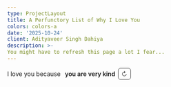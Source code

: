 ```yaml
---
type: ProjectLayout
title: A Perfunctory List of Why I Love You
colors: colors-a
date: '2025-10-24'
client: Adityaveer Singh Dahiya
description: >-
You might have to refresh this page a lot I fear...
---
```

<!-- 💖 "I love you because..." one-liner with sequential button -->
<span id="love-line" style="display:inline-flex; align-items:center; gap:.4rem; flex-wrap:wrap;">
  <span>I love you because&nbsp;</span>
  <span id="love-reason" aria-live="polite" style="font-weight:600;">you are very kind</span>
  <button id="love-next"
    type="button"
    aria-label="Next reason"
    style="
      display:inline-flex; align-items:center; justify-content:center;
      padding:.25rem .45rem; line-height:1;
      border:1px solid currentColor; border-radius:6px;
      background:transparent; color:inherit; cursor:pointer;
      font:inherit; opacity:.85; transition:opacity .2s;
    "
  >↻</button>
</span>
<script>
  (function () {
    // 📝 Your list of reasons (sequential order)
    const REASONS = [
      "you are very kind",
      "of your hair",
      "you light up every room",
      "you could pull off a goatee",
      "you wear your shirt tucked out",
      "you're brave and thoughtful",
      "you have a great pair of biceps and shoulders",
      "you smell great",
      "you have a early 2000-s professor vibe",
      "you have a sitcom humour",
      "you say 'listen' alot",
      "you're curious",
      "you were chill with me bleeding to death in your house",
      "you sing 'Creep' well",
      "you're patient with me",
      "you care about your hair alot",
      "you look cute wrapped up in a towel",
      "you have a lot of cheese in your repository",
      "you dress really well for a boy",
      "you did not like Tanishq Tuteja",
      "your armpit has an interesting stench",
      "Anju Dahiya is a GOAT",
      "your feet looks really nice and funny",
      "AWHO sujjan vihar lowkey rules",
      "you're the most beautiful person I have ever lain eyes on",
      "you have Nepali eyes",
      "you have a very cute Hindi accent",
      "you are funny when you're high",
      "you're my boyfriend",
      "you have a list of the meds i need :)",
      "you care about me so much and make me feel so loved and cared for",
      "you're you -- and I wouldn't change a single thing about you"
    ];
    
    const reasonEl = document.getElementById("love-reason");
    const btn = document.getElementById("love-next");
    if (!reasonEl || !btn) return;
    
    // Start at a random position on page load
    let idx = Math.floor(Math.random() * REASONS.length);
    
    // Update display
    function render() {
      reasonEl.textContent = REASONS[idx];
    }
    
    // Advance through reasons sequentially
    btn.addEventListener("click", () => {
      idx++;
      if (idx >= REASONS.length) idx = 0; // loop back to first
      render();
    });
    
    // Bonus: click the text itself to go next (mobile-friendly)
    reasonEl.addEventListener("click", () => btn.click());
    
    // Initial display with random starting point
    render();
  })();
</script>
